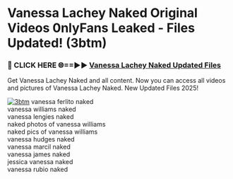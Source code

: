 # Vanessa Lachey Naked Original Videos 0nlyFans Leaked - Files Updated! (3btm)

<h3>🔴 CLICK HERE 🌐==►► <a href="https://tinyurl.com/yckcrads" rel="nofollow">Vanessa Lachey Naked Updated Files</a></h3>

Get Vanessa Lachey Naked and all content. Now you can access all videos and pictures of Vanessa Lachey Naked. New Updated Files 2025!

[![3btm](https://i.imgur.com/hpKpOFt.gif)](https://tinyurl.com/yckcrads)
vanessa ferlito naked<br>
vanessa williams naked<br>
vanessa lengies naked<br>
naked photos of vanessa williams<br>
naked pics of vanessa williams<br>
vanessa hudges naked<br>
vanessa marcil naked<br>
vanessa james naked<br>
jessica vanessa naked<br>
vanessa rubio naked